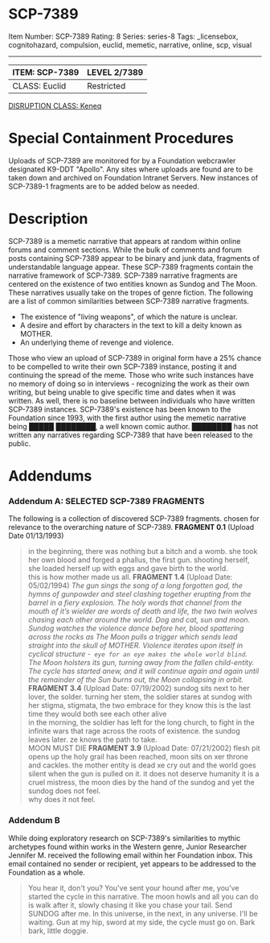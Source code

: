 # SCP-7389
Item Number: SCP-7389
Rating: 8
Series: series-8
Tags: _licensebox, cognitohazard, compulsion, euclid, memetic, narrative, online, scp, visual

---

ITEM: SCP-7389 | LEVEL 2/7389  
---|---  
CLASS: Euclid | Restricted  
[DISRUPTION CLASS: Keneq](/anomaly-classification-system-guide)
# **Special Containment Procedures**
Uploads of SCP-7389 are monitored for by a Foundation webcrawler designated K9-DDT "Apollo". Any sites where uploads are found are to be taken down and archived on Foundation Intranet Servers. New instances of SCP-7389-1 fragments are to be added below as needed.
# **Description**
SCP-7389 is a memetic narrative that appears at random within online forums and comment sections. While the bulk of comments and forum posts containing SCP-7389 appear to be binary and junk data, fragments of understandable language appear. These SCP-7389 fragments contain the narrative framework of SCP-7389.
SCP-7389 narrative fragments are centered on the existence of two entities known as Sundog and The Moon. These narratives usually take on the tropes of genre fiction. The following are a list of common similarities between SCP-7389 narrative fragments.
  * The existence of "living weapons", of which the nature is unclear.
  * A desire and effort by characters in the text to kill a deity known as MOTHER.
  * An underlying theme of revenge and violence.

Those who view an upload of SCP-7389 in original form have a 25% chance to be compelled to write their own SCP-7389 instance, posting it and continuing the spread of the meme. Those who write such instances have no memory of doing so in interviews - recognizing the work as their own writing, but being unable to give specific time and dates when it was written. As well, there is no baseline between individuals who have written SCP-7389 instances.
SCP-7389's existence has been known to the Foundation since 1993, with the first author using the memetic narrative being █████ ████████, a well known comic author. ████████ has not written any narratives regarding SCP-7389 that have been released to the public.
# **Addendums**
### Addendum A: SELECTED SCP-7389 FRAGMENTS
The following is a collection of discovered SCP-7389 fragments. chosen for relevance to the overarching nature of SCP-7389.
**FRAGMENT 0.1** (Upload Date 01/13/1993)
> in the beginning, there was nothing but a bitch and a womb. she took her own blood and forged a phallus, the first gun. shooting herself, she loaded herself up with eggs and gave birth to the world.  
>  this is how mother made us all.
**FRAGMENT 1.4** (Upload Date: 05/02/1994)
> _The gun sings the song of a long forgotten god, the hymns of gunpowder and steel clashing together erupting from the barrel in a fiery explosion. The holy words that channel from the mouth of it’s wielder are words of death and life, the two twin wolves chasing each other around the world. Dog and cat, sun and moon._
> _Sundog watches the violence dance before her, blood spattering across the rocks as The Moon pulls a trigger which sends lead straight into the skull of MOTHER._
> _Violence iterates upon itself in cyclical structure -` eye for an eye makes the whole world blind`._
> _The Moon holsters its gun, turning away from the fallen child-entity. The cycle has started anew, and it will continue again and again until the remainder of the Sun burns out, the Moon collapsing in orbit._
**FRAGMENT 3.4** (Upload Date: 07/19/2002)
> sundog sits next to her lover, the solder. turning her stem, the soldier stares at sundog with her stigma, stigmata, the two embrace for they know this is the last time they would both see each other alive  
>  in the morning, the soldier has left for the long church, to fight in the infinite wars that rage across the roots of existence. the sundog leaves later. ze knows the path to take.  
>  MOON MUST DIE
**FRAGMENT 3.9** (Upload Date: 07/21/2002)
> flesh pit opens up the holy grail has been reached, moon sits on xer throne and cackles. the mother entity is dead xe cry out and the world goes silent when the gun is pulled on it. it does not deserve humanity it is a cruel mistress, the moon dies by the hand of the sundog and yet the sundog does not feel.  
>  why does it not feel.
### Addendum B
While doing exploratory research on SCP-7389's similarities to mythic archetypes found within works in the Western genre, Junior Researcher Jennifer M. received the following email within her Foundation inbox. This email contained no sender or recipient, yet appears to be addressed to the Foundation as a whole.
> You hear it, don't you? You've sent your hound after me, you've started the cycle in this narrative. The moon howls and all you can do is walk after it, slowly chasing it like you chase your tail.
> Send SUNDOG after me. In this universe, in the next, in any universe. I'll be waiting. Gun at my hip, sword at my side, the cycle must go on.
> Bark bark, little doggie.